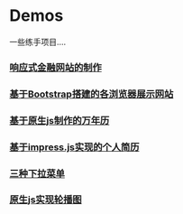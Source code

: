 ﻿# Demos
一些练手项目....
### [响应式金融网站的制作](http://smilebug.me/demos/src/index.html)
### [基于Bootstrap搭建的各浏览器展示网站](http://smilebug.me/demos/browers/index.html)
### [基于原生js制作的万年历](http://smilebug.me/demos/calendar/index.html)
### [基于impress.js实现的个人简历](http://smilebug.me/demos/resume/index.html)
### [三种下拉菜单](http://smilebug.me/demos/menu/index.html)
### [原生js实现轮播图](http://smilebug.me/demos/carousel/index.html)
